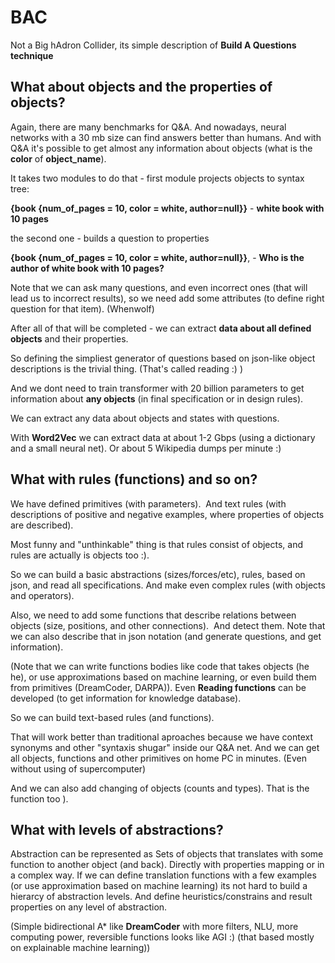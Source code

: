 # BAC
Not a Big hAdron Collider, its simple description of **Build A Questions technique**

## What about objects and the properties of objects?


Again, there are many benchmarks for Q&A. And nowadays, neural networks with a 30 mb size can find answers better than humans.
And with Q&A it's possible to get almost any information about objects (what is the **color** of **object_name**).

It takes two modules to do that - first module projects objects to syntax tree:

**{book {num_of_pages = 10, color = white, author=null}}** - **white book with 10 pages**

the second one - builds a question to properties 

**{book {num_of_pages = 10, color = white, author=null}}**, - **Who is the author of white book with 10 pages?**



Note that we can ask many questions, and even incorrect ones (that will lead us to incorrect results), so we need add some attributes (to define right question for that item). (Whenwolf)

After all of that will be completed - we can extract **data about all defined objects** and their properties.

So defining the simpliest generator of questions based on json-like object descriptions is the trivial thing. (That's called reading :) )

And we dont need to train transformer with 20 billion parameters to get information about **any objects** (in final specification or in design rules).

We can extract any data about objects and states with questions.

With **Word2Vec** we can extract data at about 1-2 Gbps (using a dictionary and a small neural net). Or about 5 Wikipedia dumps per minute :)

## What with rules (functions) and so on?


We have defined primitives (with parameters). 
And text rules (with descriptions of positive and negative examples, where properties of objects are described).

Most funny and "unthinkable" thing is that rules consist of objects, and rules are actually is objects too :).

So we can build a basic abstractions (sizes/forces/etc), rules, based on json, and read all specifications. And make even complex rules (with objects and operators).

Also, we need to add some functions that describe relations between objects (size, positions, and other connections). 
And detect them. Note that we can also describe that in json notation (and generate questions, and get information).

(Note that we can write functions bodies like code that takes objects (he he), or use approximations based on machine learning, or even build them from primitives (DreamCoder, DARPA)). Even **Reading functions** can be developed (to get information for knowledge database).

So we can build text-based rules (and functions).

That will work better than traditional aproaches because we have context synonyms and other "syntaxis shugar" inside our Q&A net.
And we can get all objects, functions and other primitives on home PC in minutes. (Even without using of supercomputer)

And we can also add changing of objects (counts and types). That is the function too ).


## What with levels of abstractions? ##


Abstraction can be represented as Sets of objects that translates with some function to another object (and back). Directly with properties mapping or in a complex way.
If we can define translation functions with a few examples (or use approximation based on machine learning) its not hard to build a hierarcy of abstraction levels.
And define heuristics/constrains and result properties on any level of abstraction.

(Simple bidirectional A* like **DreamCoder** with more filters, NLU, more computing power, reversible functions looks like AGI :) (that based mostly on explainable machine learning))
